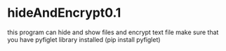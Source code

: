 # hideAndEncrypt0.1
this program can hide and show files and encrypt text file
make sure that you have pyfiglet library installed (pip install pyfiglet)
